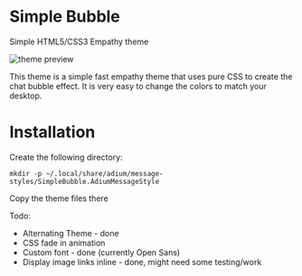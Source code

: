Simple Bubble
=============

Simple HTML5/CSS3 Empathy theme

![theme preview](http://i.imgur.com/tK394PU.png?1)

This theme is a simple fast empathy theme that uses pure CSS to create the chat
bubble effect. It is very easy to change the colors to match your desktop.

Installation
============

Create the following directory:

    mkdir -p ~/.local/share/adium/message-styles/SimpleBubble.AdiumMessageStyle

Copy the theme files there

Todo:

* Alternating Theme - done
* CSS fade in animation
* Custom font - done (currently Open Sans)
* Display image links inline - done, might need some testing/work
